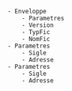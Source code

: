     - Enveloppe
        - Parametres
        - Version
        - TypFic
        - NomFic
    - Parametres
        - Sigle
        - Adresse
    - Parametres
        - Sigle
        - Adresse